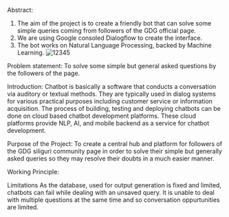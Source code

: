 Abstract: 
1. The aim of the project is to create a friendly bot that can solve some simple queries coming from followers of the GDG official page.
2. We are using Google consoled Dialogflow to create the interface.
3. The bot works on Natural Language Processing, backed by Machine Learning.
![12345](https://user-images.githubusercontent.com/47710928/63646044-e7051500-c728-11e9-94f3-6383a3d53c05.png)

Problem statement:
To solve some simple but general asked questions by the followers of the page.

Introduction:
Chatbot is basically a software that conducts a conversation via auditory or textual methods. They are typically used in dialog systems for various practical purposes including customer service or information acquisition.
The process of building, testing and deploying chatbots can be done on cloud based chatbot development platforms. These cloud platforms provide NLP, AI, and mobile backend as a service for chatbot development.

Purpose of the Project:
To create a central hub and platform for followers of the GDG siliguri community page in order to solve their simple but generally asked queries so they may resolve their doubts in a much easier manner.

Working Principle:



Limitations 
As the database, used for output generation is fixed and limited, chatbots can fail while dealing with an unsaved query.
It is unable to deal with multiple questions at the same time and so conversation oppurtunities are limited.
